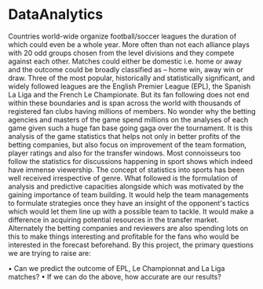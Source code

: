 # DataAnalytics

Countries world-wide organize football/soccer leagues the duration of which could even be a whole year. More often than not each alliance plays with 20 odd groups chosen from the level divisions and they compete against each other. Matches could either be domestic i.e. home or away and the outcome could be broadly classified as – home win, away win or draw.
Three of the most popular, historically and statistically significant, and widely followed leagues are the English Premier League (EPL), the Spanish La Liga and the French Le Championate. But its fan following does not end within these boundaries and is span across the world with thousands of registered fan clubs having millions of members.
No wonder why the betting agencies and masters of the game spend millions on the analyses of each game given such a huge fan base going gaga over the tournament. It is this analysis of the game statistics that helps not only in better profits of the betting companies, but also focus on improvement of the team formation, player ratings and also for the transfer windows. Most connoisseurs too follow the statistics for discussions happening in sport shows which indeed have immense viewership.
The concept of statistics into sports has been well received irrespective of genre. What followed is the formulation of analysis and predictive capacities alongside which was motivated by the gaining importance of team building. It would help the team managements to formulate strategies once they have an insight of the opponent's tactics which would let them line up with a possible team to tackle. It would make a difference in acquiring potential resources in the transfer market. Alternately the betting companies and reviewers are also spending lots on this to make things interesting and profitable for the fans who would be interested in the forecast beforehand.
By this project, the primary questions we are trying to raise are:

•	Can we predict the outcome of EPL, Le Championnat and La Liga matches?
•	If we can do the above, how accurate are our results?

